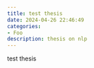 ```yaml
---
title: test thesis
date: 2024-04-26 22:46:49
categories:
- Foo
description: thesis on nlp
---
```


test thesis
